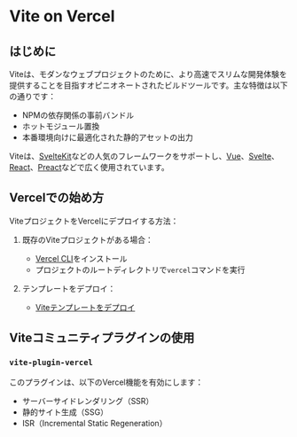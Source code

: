 # Vite on Vercel

## はじめに

Viteは、モダンなウェブプロジェクトのために、より高速でスリムな開発体験を提供することを目指すオピニオネートされたビルドツールです。主な特徴は以下の通りです：

- NPMの依存関係の事前バンドル
- ホットモジュール置換
- 本番環境向けに最適化された静的アセットの出力

Viteは、[SvelteKit](/docs/frameworks/sveltekit)などの人気のフレームワークをサポートし、[Vue](/guides/deploying-vuejs-to-vercel)、[Svelte](/docs/frameworks/sveltekit)、[React](/docs/frameworks/create-react-app)、[Preact](/guides/deploying-preact-with-vercel)などで広く使用されています。

## Vercelでの始め方

ViteプロジェクトをVercelにデプロイする方法：

1. 既存のViteプロジェクトがある場合：
   - [Vercel CLI](/docs/cli)をインストール
   - プロジェクトのルートディレクトリで`vercel`コマンドを実行

2. テンプレートをデプロイ：
   - [Viteテンプレートをデプロイ](/new/clone?repository-url=https%3A%2F%2Fgithub.com%2Fvercel%2Fvercel%2Ftree%2Fmain%2Fexamples%2Fvite&template=vite)

## Viteコミュニティプラグインの使用

### `vite-plugin-vercel`

このプラグインは、以下のVercel機能を有効にします：

- サーバーサイドレンダリング（SSR）
- 静的サイト生成（SSG）
- ISR（Incremental Static Regeneration）
